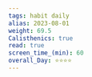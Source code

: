 ```yaml
---
tags: habit daily
alias: 2023-08-01
weight: 69.5
Calisthenics: true
read: true
screen_time_(min): 60
overall_Day: ⭐⭐⭐⭐
---
```


